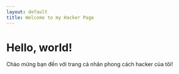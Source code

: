 ```yaml
---
layout: default
title: Welcome to my Hacker Page
---
```


# Hello, world!
Chào mừng bạn đến với trang cá nhân phong cách hacker của tôi!
